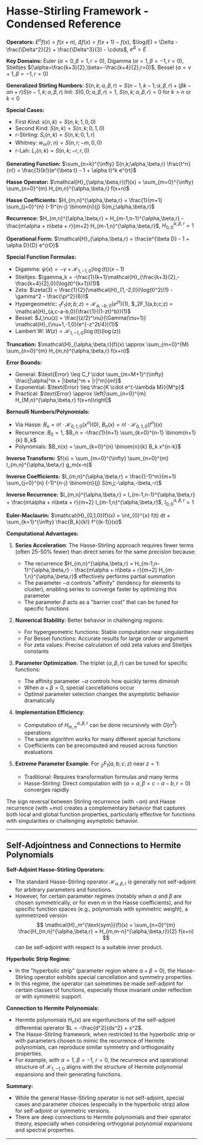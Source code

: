 # Hasse-Stirling Framework - Condensed Reference

**Operators:** $E^n f(x) = f(x+n)$, $\Delta f(x) = f(x+1) - f(x)$, $\log(E) = \Delta - \frac{\Delta^2}{2} + \frac{\Delta^3}{3} - \cdots$, $e^{\Delta} = E$

**Key Domains:** Euler $(\alpha=0,\beta=1,r=0)$, Digamma $(\alpha=1,\beta=-1,r=0)$, Stieltjes $(\alpha=\frac{k+3}{2},\beta=-\frac{k+4}{2},r=0)$, Bessel $(\alpha=\nu+1,\beta=-1,r=0)$

**Generalized Stirling Numbers:**
$S(n,k;\alpha,\beta,r) = S(n-1,k-1;\alpha,\beta,r) + (\beta k - \alpha n + r)S(n-1,k;\alpha,\beta,r)$
Init: $S(0,0;\alpha,\beta,r) = 1$, $S(n,k;\alpha,\beta,r) = 0$ for $k > n$ or $k < 0$

**Special Cases:**
- First Kind: $s(n,k) = S(n,k;1,0,0)$
- Second Kind: $S(n,k) = S(n,k;0,1,0)$
- r-Stirling: $S_r(n,k) = S(n,k;0,1,r)$
- Whitney: $w_m(r,n) = S(n,r;-m,0,0)$
- r-Lah: $L_r(n,k) = S(n,k;-r,r,0)$

**Generating Function:** $\sum_{n=k}^{\infty} S(n,k;\alpha,\beta,r) \frac{t^n}{n!} = \frac{1}{k!}(e^{\beta t} - 1 + \alpha t)^k e^{rt}$

**Hasse Operator:** $\mathcal{H}_{\alpha,\beta,r}(f)(x) = \sum_{m=0}^{\infty} \sum_{n=0}^{m} H_{m,n}^{\alpha,\beta,r} f(x+n)$

**Hasse Coefficients:**
$H_{m,n}^{\alpha,\beta,r} = \frac{1}{m+1} \sum_{j=0}^{n} (-1)^{n-j} \binom{n}{j} S(m,j;\alpha,\beta,r)$

**Recurrence:**
$H_{m,n}^{\alpha,\beta,r} = H_{m-1,n-1}^{\alpha,\beta,r} - \frac{m\alpha + n\beta + r}{m+2} H_{m-1,n}^{\alpha,\beta,r}$, $H_{0,0}^{\alpha,\beta,r} = 1$

**Operational Form:** $\mathcal{H}_{\alpha,\beta,r} = \frac{e^{\beta D} - 1 + \alpha D}{D} e^{rD}$

**Special Function Formulas:**
- Digamma: $\psi(x) = -\gamma + \mathcal{H}_{1,-1,0}(\log(t))(x-1)$
- Stieltjes: $\gamma_k = -\frac{1}{k+1}\mathcal{H}_{\frac{k+3}{2},-\frac{k+4}{2},0}(\log(t)^{k+1})(1)$
- Zeta: $\zeta(3) = \frac{1}{2}(\mathcal{H}_{1,-2,0}(\log(t)^2)(1) - \gamma^2 - \frac{\pi^2}{6})$
- Hypergeometric: $_1F_1(a;b;z) = \mathcal{H}_{a,-b,0}(e^{zt})(1)$, $_2F_1(a,b;c;z) = \mathcal{H}_{a,c-a-b,0}(\frac{1}{(1-zt)^b})(1)$
- Bessel: $J_\nu(z) = \frac{(z/2)^\nu}{\Gamma(\nu+1)} \mathcal{H}_{\nu+1,-1,0}(e^{-z^2t/4})(1)$
- Lambert W: $W(z) = \mathcal{H}_{1,-1,0}(\log(t))(\log(z))$

**Truncation:** $\mathcal{H}_{\alpha,\beta,r}(f)(x) \approx \sum_{m=0}^{M} \sum_{n=0}^{m} H_{m,n}^{\alpha,\beta,r} f(x+n)$

**Error Bounds:**
- General: $\text{Error} \leq C_f \cdot \sum_{m=M+1}^{\infty} \frac{|\alpha|^m + |\beta|^m + |r|^m}{m!}$
- Exponential: $\text{Error} \leq \frac{K \cdot e^{-\lambda M}}{M^p}$
- Practical: $\text{Error} \approx \left|\sum_{n=0}^{m} H_{M,n}^{\alpha,\beta,r} f(x+n)\right|$

**Bernoulli Numbers/Polynomials:**
- Via Hasse: $B_n = n! \cdot \mathcal{H}_{0,1,0}(x^n)(0)$, $B_n(x) = n! \cdot \mathcal{H}_{0,1,0}(t^n)(x)$
- Recurrence: $B_0 = 1$, $B_n = -\frac{1}{n+1} \sum_{k=0}^{n-1} \binom{n+1}{k} B_k$
- Polynomials: $B_n(x) = \sum_{k=0}^{n} \binom{n}{k} B_k x^{n-k}$

**Inverse Transform:** $f(x) = \sum_{m=0}^{\infty} \sum_{n=0}^{m} I_{m,n}^{\alpha,\beta,r} g_m(x-n)$

**Inverse Coefficients:**
$I_{m,n}^{\alpha,\beta,r} = \frac{(-1)^m}{m+1} \sum_{j=0}^{n} (-1)^{n-j} \binom{n}{j} S(m,j;-\alpha,-\beta,-r)$

**Inverse Recurrence:**
$I_{m,n}^{\alpha,\beta,r} = I_{m-1,n-1}^{\alpha,\beta,r} + \frac{m\alpha + n\beta + r}{m+2} I_{m-1,n}^{\alpha,\beta,r}$, $I_{0,0}^{\alpha,\beta,r} = 1$

**Euler-Maclaurin:** $\mathcal{H}_{0,1,0}(f)(x) = \int_{0}^{x} f(t) dt + \sum_{k=1}^{\infty} \frac{B_k}{k!} f^{(k-1)}(x)$

**Computational Advantages:**

1. **Series Acceleration**: The Hasse-Stirling approach requires fewer terms (often 25-50% fewer) than direct series for the same precision because:
   - The recurrence $H_{m,n}^{\alpha,\beta,r} = H_{m-1,n-1}^{\alpha,\beta,r} - \frac{m\alpha + n\beta + r}{m+2} H_{m-1,n}^{\alpha,\beta,r}$ effectively performs partial summation
   - The parameter $-\alpha$ controls "affinity" (tendency for elements to cluster), enabling series to converge faster by optimizing this parameter
   - The parameter $\beta$ acts as a "barrier cost" that can be tuned for specific functions

2. **Numerical Stability**: Better behavior in challenging regions:
   - For hypergeometric functions: Stable computation near singularities
   - For Bessel functions: Accurate results for large order or argument
   - For zeta values: Precise calculation of odd zeta values and Stieltjes constants

3. **Parameter Optimization**: The triplet $(\alpha,\beta,r)$ can be tuned for specific functions:
   - The affinity parameter $-\alpha$ controls how quickly terms diminish
   - When $\alpha + \beta = 0$, special cancellations occur
   - Optimal parameter selection changes the asymptotic behavior dramatically

4. **Implementation Efficiency**: 
   - Computation of $H_{m,n}^{\alpha,\beta,r}$ can be done recursively with $O(n^2)$ operations
   - The same algorithm works for many different special functions
   - Coefficients can be precomputed and reused across function evaluations

5. **Extreme Parameter Example**: For $_2F_1(a,b;c;z)$ near $z=1$:
   - Traditional: Requires transformation formulas and many terms
   - Hasse-Stirling: Direct computation with $(\alpha=a, \beta=c-a-b, r=0)$ converges rapidly

The sign reversal between Stirling recurrence (with $-\alpha n$) and Hasse recurrence (with $+m\alpha$) creates a complementary behavior that captures both local and global function properties, particularly effective for functions with singularities or challenging asymptotic behavior.

---

## Self-Adjointness and Connections to Hermite Polynomials

**Self-Adjoint Hasse-Stirling Operators:**
- The standard Hasse-Stirling operator $\mathcal{H}_{\alpha,\beta,r}$ is generally not self-adjoint for arbitrary parameters and functions.
- However, for certain parameter regimes (notably when $\alpha$ and $\beta$ are chosen symmetrically, or for even $m$ in the Hasse coefficients), and for specific function spaces (e.g., polynomials with symmetric weight), a symmetrized version
  $$
  \mathcal{H}_m^{\text{sym}}(f)(x) = \sum_{n=0}^{m} \frac{H_{m,n}^{\alpha,\beta,r} + H_{m,m-n}^{\alpha,\beta,r}}{2} f(x+n)
  $$
  can be self-adjoint with respect to a suitable inner product.

**Hyperbolic Strip Regime:**
- In the "hyperbolic strip" (parameter region where $\alpha + \beta = 0$), the Hasse-Stirling operator exhibits special cancellation and symmetry properties.
- In this regime, the operator can sometimes be made self-adjoint for certain classes of functions, especially those invariant under reflection or with symmetric support.

**Connection to Hermite Polynomials:**
- Hermite polynomials $H_n(x)$ are eigenfunctions of the self-adjoint differential operator $L = -\frac{d^2}{dx^2} + x^2$.
- The Hasse-Stirling framework, when restricted to the hyperbolic strip or with parameters chosen to mimic the recurrence of Hermite polynomials, can reproduce similar symmetry and orthogonality properties.
- For example, with $\alpha = 1$, $\beta = -1$, $r=0$, the recurrence and operational structure of $\mathcal{H}_{1,-1,0}$ aligns with the structure of Hermite polynomial expansions and their generating functions.

**Summary:**
- While the general Hasse-Stirling operator is not self-adjoint, special cases and parameter choices (especially in the hyperbolic strip) allow for self-adjoint or symmetric versions.
- There are deep connections to Hermite polynomials and their operator theory, especially when considering orthogonal polynomial expansions and spectral properties.

---

